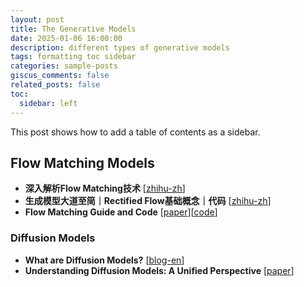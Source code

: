 ```yaml
---
layout: post
title: The Generative Models
date: 2025-01-06 16:00:00
description: different types of generative models
tags: formatting toc sidebar
categories: sample-posts
giscus_comments: false
related_posts: false
toc:
  sidebar: left
---
```


This post shows how to add a table of contents as a sidebar.

## Flow Matching Models

- **深入解析Flow Matching技术** [[zhihu-zh](https://zhuanlan.zhihu.com/p/685921518)]
- **生成模型大道至简｜Rectified Flow基础概念｜代码** [[zhihu-zh](https://zhuanlan.zhihu.com/p/687740527)]
- **Flow Matching Guide and Code** [[paper](https://arxiv.org/abs/2412.06264)][[code](https://github.com/facebookresearch/flow_matching)]


### Diffusion Models

- **What are Diffusion Models?** [[blog-en](https://lilianweng.github.io/posts/2021-07-11-diffusion-models/)]
- **Understanding Diffusion Models: A Unified Perspective** [[paper](https://arxiv.org/abs/2208.11970)]




